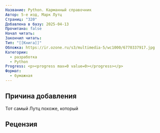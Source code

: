 ```yaml
---
Название: Python. Карманный справочник
Автор: 5-е изд, Марк Лутц
Страниц: "320"
Добавлена в базу: 2025-04-13
Прочитана: false
Начал читать: 
Закончил читать: 
Тип: "[[Книга]]"
Обложка: https://ir.ozone.ru/s3/multimedia-5/wc1000/6770337917.jpg
Категории:
  - разработка
  - Python
Progress: <p><progress max=0 value=0></progress></p>
Формат:
  - бумажная
---
```

## Причина добавления

Тот самый Лутц похоже, который

## Рецензия
